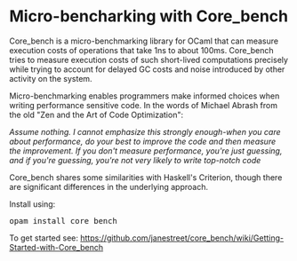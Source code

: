 Micro-bencharking with Core_bench
=================================

Core_bench is a micro-benchmarking library for OCaml that can
measure execution costs of operations that take 1ns to about
100ms. Core_bench tries to measure execution costs of such
short-lived computations precisely while trying to account for
delayed GC costs and noise introduced by other activity on the
system.

Micro-benchmarking enables programmers make informed choices when
writing performance sensitive code. In the words of Michael
Abrash from the old "Zen and the Art of Code Optimization":

<cite>

 Assume nothing. I cannot emphasize this strongly enough-when you
 care about performance, do your best to improve the code and
 then measure the improvement. If you don't measure performance,
 you're just guessing, and if you're guessing, you're not very
 likely to write top-notch code

</cite>

Core_bench shares some similarities with Haskell's Criterion,
though there are significant differences in the underlying
approach.

Install using:
<pre>
opam install core_bench
</pre>

To get started see:
https://github.com/janestreet/core_bench/wiki/Getting-Started-with-Core_bench
